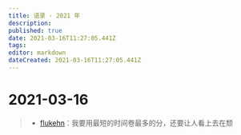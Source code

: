 ```yaml
---
title: 语录 - 2021 年
description: 
published: true
date: 2021-03-16T11:27:05.441Z
tags: 
editor: markdown
dateCreated: 2021-03-16T11:27:05.441Z
---
```


[flukehn]: /person/flukehn

# 2021-03-16

> * [flukehn]：我要用最短的时间卷最多的分，还要让人看上去在颓